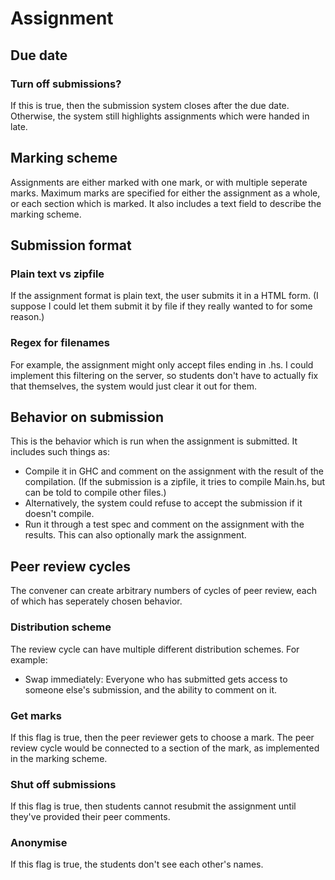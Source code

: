 # Assignment
## Due date
### Turn off submissions?
If this is true, then the submission system closes after the due date. Otherwise, the system still highlights assignments which were handed in late.

## Marking scheme
Assignments are either marked with one mark, or with multiple seperate marks. Maximum marks are specified for either the assignment as a whole, or each section which is marked. It also includes a text field to describe the marking scheme.

## Submission format
### Plain text vs zipfile
If the assignment format is plain text, the user submits it in a HTML form. (I suppose I could let them submit it by file if they really wanted to for some reason.)
### Regex for filenames
For example, the assignment might only accept files ending in .hs. I could implement this filtering on the server, so students don't have to actually fix that themselves, the system would just clear it out for them.

## Behavior on submission
This is the behavior which is run when the assignment is submitted. It includes such things as:
- Compile it in GHC and comment on the assignment with the result of the compilation. (If the submission is a zipfile, it tries to compile Main.hs, but can be told to compile other files.)
- Alternatively, the system could refuse to accept the submission if it doesn't compile.
- Run it through a test spec and comment on the assignment with the results. This can also optionally mark the assignment.

## Peer review cycles
The convener can create arbitrary numbers of cycles of peer review, each of which has seperately chosen behavior.
### Distribution scheme
The review cycle can have multiple different distribution schemes. For example:
- Swap immediately: Everyone who has submitted gets access to someone else's submission, and the ability to comment on it.
### Get marks
If this flag is true, then the peer reviewer gets to choose a mark. The peer review cycle would be connected to a section of the mark, as implemented in the marking scheme.
### Shut off submissions
If this flag is true, then students cannot resubmit the assignment until they've provided their peer comments.
### Anonymise
If this flag is true, the students don't see each other's names.
